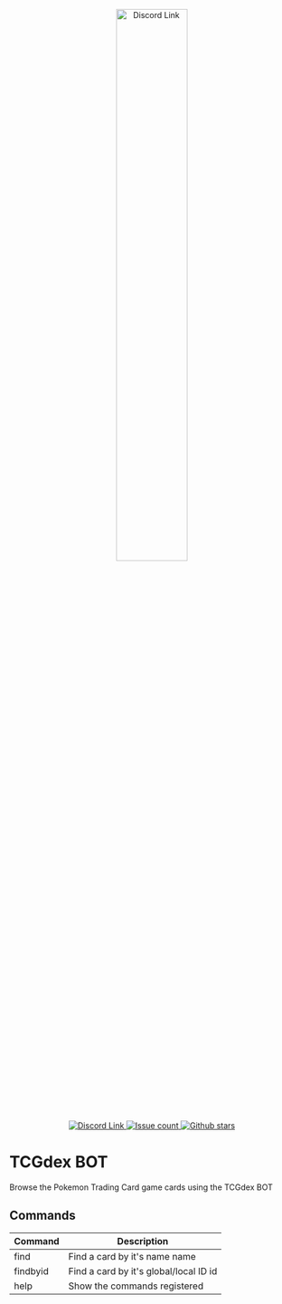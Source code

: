 <p align="center">
	<a href="https://www.tcgdex.net">
		<img src="https://repository-images.githubusercontent.com/241652591/01dd7200-ca01-11eb-98e0-d8f04e7dfe42" width="50%" alt="Discord Link">
	</a>
</p>
<p align="center">
	<a href="https://discord.gg/NehYTAhsZE">
		<img src="https://img.shields.io/discord/857231041261076491?color=%235865F2&label=Discord" alt="Discord Link">
	</a>
	<a href="https://github.com/tcgdex/discord/issues">
		<img src="https://img.shields.io/github/issues/tcgdex/discord?style=flat-square&color=%2344CC11" alt="Issue count">
	</a>
	<a href="https://github.com/tcgdex/discord/stargazers">
		<img src="https://img.shields.io/github/stars/tcgdex/discord?style=flat-square" alt="Github stars">
	</a>
</p>

# TCGdex BOT

Browse the Pokemon Trading Card game cards using the TCGdex BOT

## Commands

| Command  | Description                            |
|----------|----------------------------------------|
| find     | Find a card by it's name name          |
| findbyid | Find a card by it's global/local ID id |
| help     | Show the commands registered           |
